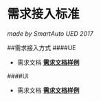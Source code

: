 # 需求接入标准
*made by SmartAuto UED 2017* 


##需求接入方式
####UE
* 需求文档
**[需求文档样例](https://github.com/hexapod2015/Work-Flow/new/master?readme=1)**

####UI
* 需求文档
**[需求文档样例](https://github.com/hexapod2015/Work-Flow/new/master?readme=1)**
